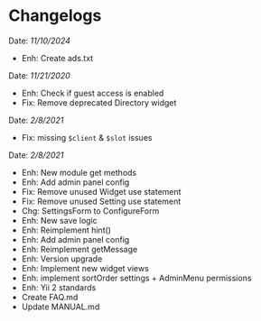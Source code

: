 # Changelogs

Date: *11/10/2024*
- Enh: Create ads.txt

Date: *11/21/2020*
- Enh: Check if guest access is enabled
- Fix: Remove deprecated Directory widget

Date: *2/8/2021*
- Fix: missing `$client` & `$slot` issues

Date: *2/8/2021*
- Enh: New module get methods
- Enh: Add admin panel config
- Fix: Remove unused Widget use statement
- Fix: Remove unused Setting use statement
- Chg: SettingsForm to ConfigureForm
- Enh: New save logic
- Enh: Reimplement hint()
- Enh: Add admin panel config
- Enh: Reimplement getMessage
- Enh: Version upgrade
- Enh: Implement new widget views
- Enh: implement sortOrder settings + AdminMenu permissions
- Enh: Yii 2 standards
- Create FAQ.md
- Update MANUAL.md
